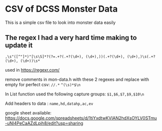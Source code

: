 ﻿# CSV of DCSS Monster Data
This is a simple csv file to look into monster data easily
## The regex I had a very hard time making to update it
`,\s"([^"]*)"[\s\S]*?(?=.+?(.+?(\d+), (\d+),))(.+?(\d+), (\d+),)\s(.+?(\d+), (\d+))\s*`

used in https://regexr.com/

remove comments in mon-data.h with these 2 regexes and replace with empty for perfect csv:
`//.*`
`^(\s)*$\n`

In List function used the following capture groups: `$1,$6,$7,$9,$10\n`

Add headers to data :
`name,hd,datahp,ac,ev`

google sheet available: https://docs.google.com/spreadsheets/d/1tiYxdtwKVlAN2hdXsOYLV0STmu-uNI4PeCaAZdLpih8/edit?usp=sharing
